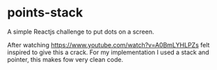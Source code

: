 # points-stack
A simple Reactjs challenge to put dots on a screen.

After watching https://www.youtube.com/watch?v=A0BmLYHLPZs felt inspired to give this a crack. For my implementation I used a stack and pointer, this makes fow very clean code.
